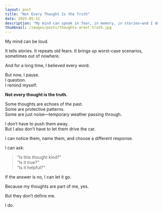 ```yaml
---
layout: post
title: "Not Every Thought Is the Truth"
date: 2025-05-31
description: "My mind can speak in fear, in memory, in stories—and I don’t have to believe all of it."
thumbnail: /images/posts/thoughts-arent-truth.jpg
---
```


My mind can be loud.

It tells stories. It repeats old fears. It brings up worst-case scenarios, sometimes out of nowhere.

And for a long time, I believed every word.

But now, I pause.  
I question.  
I remind myself:

**Not every thought is the truth.**

Some thoughts are echoes of the past.  
Some are protective patterns.  
Some are just noise—temporary weather passing through.

I don’t have to push them away.  
But I also don’t have to let them drive the car.

I can notice them, name them, and choose a different response.

I can ask:
> “Is this thought kind?”  
> “Is it true?”  
> “Is it helpful?”

If the answer is no, I can let it go.

Because my thoughts are part of me, yes.

But they don’t define me.

I do.
